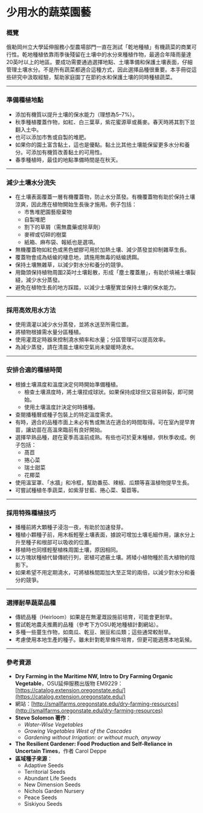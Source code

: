 # 少用水的蔬菜園藝

### 概覽

俄勒岡州立大學延伸服務小型農場部門一直在測試「乾地種植」有機蔬菜的商業可行性。乾地種植依靠雨季後殘留在土壤中的水分來種植作物，最適合年降雨量達20英吋以上的地區。要成功需要通過選擇地點、土壤準備和保護土壤表面，仔細管理土壤水分。不是所有蔬菜都適合這種方式，因此選擇品種很重要。本手冊從這些研究中汲取經驗，幫助家庭園丁在節約水和保護土壤的同時種植蔬菜。

---

### 準備種植地點

- 添加有機質以提升土壤的保水能力（理想為5–7%）。
- 秋季種植覆蓋作物，如紅、白三葉草，紫花蜜源草或蕎麥。春天時將其割下並翻入土中。
- 也可以添加市售或自製的堆肥。
- 如果你的園土富含黏土，這也是優點。黏土比其他土壤能保留更多水分和養分。可添加有機質改善黏土的可用性。
- 春季種植時，最佳的地點準備時間是在秋天。

---

### 減少土壤水分流失

- 在土壤表面覆蓋一層有機覆蓋物，防止水分蒸發。有機覆蓋物有助於保持土壤涼爽，因此應在植物開始生長後才施用。例子包括：
  - 市售堆肥園藝廢棄物
  - 自製堆肥
  - 割下的草屑（需無農藥或除草劑）
  - 麥稈或切碎的樹葉
  - 紙箱、麻布袋、報紙也是選項。
- 無機覆蓋物如紅色或黑色塑膠可用於加熱土壤、減少蒸發並抑制雜草生長。
- 覆蓋物會成為蛞蝓的棲息地，請施用無毒的蛞蝓誘餌。
- 保持土壤無雜草，以減少對水分和養分的競爭。
- 用鋤頭保持植物周圍2英吋土壤鬆散，形成「塵土覆蓋層」，有助於填補土壤裂縫，減少水分蒸發。
- 避免在植物生長的地方踩踏，以減少土壤壓實並保持土壤的保水能力。

---

### 採用高效用水方法

- 使用滴灌以減少水分蒸發，並將水送至所需位置。
- 將植物根據需水量分區種植。
- 使用灌溉定時器來控制澆水頻率和水量；分區管理可以提高效率。
- 為減少蒸發，請在清晨土壤和空氣尚未變暖時澆水。

---

### 安排合適的種植時間

- 根據土壤濕度和溫度決定何時開始準備種植。
  - 檢查土壤濕度時，將土壤捏成球狀。如果保持成球但又容易碎裂，即可開始。
  - 使用土壤溫度計決定何時播種。
- 查閱播種曆或種子包裝上的特定溫度需求。
- 有時，適合的品種市面上未必有售或無法在適合的時間取得。可在室內提早育苗，讓幼苗在高溫來臨前有良好開始。
- 選擇早熟品種，趕在夏季高溫前成熟。有些也可於夏末種植，供秋季收成。例子包括：
  - 萵苣
  - 捲心菜
  - 瑞士甜菜
  - 花椰菜
- 使用溫室罩、「水牆」和冷框，幫助番茄、辣椒、瓜類等喜溫植物提早生長。
- 可嘗試種植冬季蔬菜，如紫芽甘藍、捲心菜、菊苣等。

---

### 採用特殊種植技巧

- 播種前將大顆種子浸泡一夜，有助於加速發芽。
- 種植小顆種子前，用木板輕壓土壤表面，據說可增加土壤毛細作用，讓水分上升至種子和根部可以吸收的位置。
- 移植時也同樣輕壓植株周圍土壤，原因相同。
- 以方塊狀種植代替傳統行列，密植可遮蔽土壤。將矮小植物種於高大植物的陰影下。
- 如果希望不用定期澆水，可將植株間距加大至正常的兩倍，以減少對水分和養分的競爭。

---

### 選擇耐旱蔬菜品種

- 傳統品種（Heirloom）如果是在無灌溉設施前培育，可能會更耐旱。
- 嘗試乾地農夫推薦的品種（參考下方OSU乾地種植計劃網站）。
- 多種一些蔓生作物，如南瓜、乾豆、豌豆和瓜類；這些通常較耐旱。
- 考慮使用本地生產的種子。雖未針對乾旱條件培育，但更可能適應本地氣候。

---

### 參考資源

- **Dry Farming in the Maritime NW, Intro to Dry Farming Organic Vegetable**，OSU延伸服務出版物 EM9229：[https://catalog.extension.oregonstate.edu/](https://catalog.extension.oregonstate.edu/)
- 網站：[http://smallfarms.oregonstate.edu/dry-farming-resources](http://smallfarms.oregonstate.edu/dry-farming-resources)
- **Steve Solomon 著作**：
  - *Water-Wise Vegetables*
  - *Growing Vegetables West of the Cascades*
  - *Gardening without Irrigation: or without much, anyway*
- **The Resilient Gardener: Food Production and Self-Reliance in Uncertain Times**，作者 Carol Deppe
- **區域種子來源**：
  - Adaptive Seeds
  - Territorial Seeds
  - Abundant Life Seeds
  - New Dimension Seeds
  - Nichols Garden Nursery
  - Peace Seeds
  - Siskiyou Seeds
